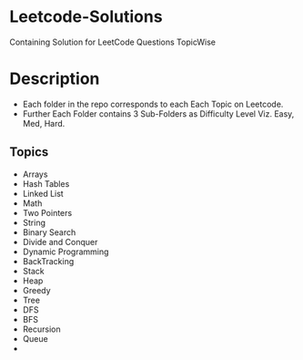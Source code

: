 # Leetcode-Solutions
Containing Solution for LeetCode Questions TopicWise

# Description
- Each folder in the repo corresponds to each Each Topic on Leetcode.
- Further Each Folder contains 3 Sub-Folders as Difficulty Level Viz. Easy, Med, Hard.

## Topics
- Arrays
- Hash Tables
- Linked List
- Math
- Two Pointers
- String
- Binary Search
- Divide and Conquer
- Dynamic Programming
- BackTracking
- Stack
- Heap
- Greedy
- Tree
- DFS
- BFS
- Recursion
- Queue
- 
